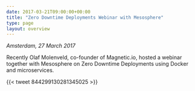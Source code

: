 ```yaml
---
date: 2017-03-21T09:00:00+00:00
title: "Zero Downtime Deployments Webinar with Mesosphere"
type: page
layout: overview
---
```

*Amsterdam, 27 March 2017*

Recently Olaf Molenveld, co-founder of Magnetic.io, hosted a webinar together with Mesosphere on Zero Downtime
Deployments using Docker and microservices.

{{< tweet 844299130281345025 >}}

<!--more-->
